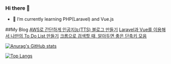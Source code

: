 ### Hi there 👋

- 🌱 I’m currently learning PHP(Laravel) and Vue.js

##My Blog
<a href="https://bill1224.tistory.com/296">AWS로 간단하게 인공지능(TTS) 블로그 만들기</a>
<a href="https://bill1224.tistory.com/312">Laravel과 Vue를 이용해서 나만의 To Do List 만들기</a>
<a href="https://bill1224.tistory.com/267">크롬으로 검색할 때, 알아두면 좋은 단축키 모음</a>
  
  
<!-- ## Skills and Experience
<img src="https://github.com/jongin1004/jongin1004/blob/main/media/Vue.png" width="32" />
<img src="https://github.com/jongin1004/jongin1004/blob/main/media/PHP.png" width="32" />
<img src="https://github.com/jongin1004/jongin1004/blob/main/media/Laravel.png" width="32" />
<img src="https://github.com/jongin1004/jongin1004/blob/main/media/AWS.png" width="32" />
<img src="https://github.com/jongin1004/jongin1004/blob/main/media/Python.png" width="32" /> -->

[![Anurag's GitHub stats](https://github-readme-stats.vercel.app/api?username=jongin1004&show_icons=true&theme=tokyonight&include_all_commits=true&count_private=true)](https://github.com/anuraghazra/github-readme-stats)

[![Top Langs](https://github-readme-stats.vercel.app/api/top-langs/?username=jongin1004&layout=compact&theme=tokyonight)](https://github.com/anuraghazra/github-readme-stats)



